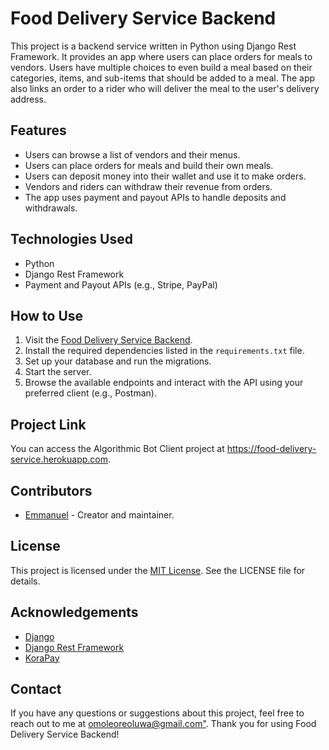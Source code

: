 <h1>Food Delivery Service Backend</h1>
    <p>This project is a backend service written in Python using Django Rest Framework. It provides an app where users can place orders for meals to vendors. Users have multiple choices to even build a meal based on their categories, items, and sub-items that should be added to a meal. The app also links an order to a rider who will deliver the meal to the user's delivery address.</p>
    <h2>Features</h2>
    <ul>
      <li>Users can browse a list of vendors and their menus.</li>
      <li>Users can place orders for meals and build their own meals.</li>
      <li>Users can deposit money into their wallet and use it to make orders.</li>
      <li>Vendors and riders can withdraw their revenue from orders.</li>
      <li>The app uses payment and payout APIs to handle deposits and withdrawals.</li>
    </ul>
    <h2>Technologies Used</h2>
    <ul>
      <li>Python</li>
      <li>Django Rest Framework</li>
      <li>Payment and Payout APIs (e.g., Stripe, PayPal)</li>
    </ul>
    <h2>How to Use</h2>
    <ol>
      <li>Visit the <a href="https://food-delivery-service.herokuapp.com/">Food Delivery Service Backend</a>.</li>
      <li>Install the required dependencies listed in the <code>requirements.txt</code> file.</li>
      <li>Set up your database and run the migrations.</li>
      <li>Start the server.</li>
      <li>Browse the available endpoints and interact with the API using your preferred client (e.g., Postman).</li>
    </ol>
    <h2>Project Link</h2>
    <p>You can access the Algorithmic Bot Client project at <a href="https://food-delivery-service.herokuapp.com">https://food-delivery-    service.herokuapp.com</a>.</p>
    <h2>Contributors</h2>
    <ul>
      <li><a href="https://github.com/Omoleen">Emmanuel</a> - Creator and maintainer.</li>
    </ul>
    <h2>License</h2>
    <p>This project is licensed under the <a href="https://opensource.org/licenses/MIT">MIT License</a>. See the LICENSE file for details.</p>
    <h2>Acknowledgements</h2>
    <ul>
      <li><a href="https://www.djangoproject.com/">Django</a></li>
      <li><a href="https://www.django-rest-framework.org/">Django Rest Framework</a></li>
      <li><a href="https://korahq.com/">KoraPay</a></li>
    </ul>
    <h2>Contact</h2>
    <p>If you have any questions or suggestions about this project, feel free to reach out to me at <a href="mailto:omoleoreoluwa@gmail.com">omoleoreoluwa@gmail.com"</a>. Thank you for using Food Delivery Service Backend!</p>
